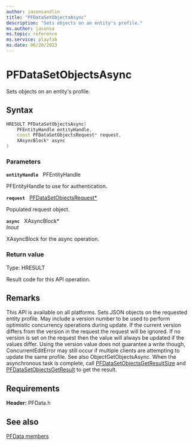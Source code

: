 ```yaml
---
author: jasonsandlin
title: "PFDataSetObjectsAsync"
description: "Sets objects on an entity's profile."
ms.author: jasonsa
ms.topic: reference
ms.service: playfab
ms.date: 06/20/2023
---
```


# PFDataSetObjectsAsync  

Sets objects on an entity's profile.  

## Syntax  
  
```cpp
HRESULT PFDataSetObjectsAsync(  
    PFEntityHandle entityHandle,  
    const PFDataSetObjectsRequest* request,  
    XAsyncBlock* async  
)  
```  
  
### Parameters  
  
**`entityHandle`** &nbsp; PFEntityHandle  
  
PFEntityHandle to use for authentication.  
  
**`request`** &nbsp; [PFDataSetObjectsRequest*](../../pfdatatypes/structs/pfdatasetobjectsrequest.md)  
  
Populated request object.  
  
**`async`** &nbsp; XAsyncBlock*  
*_Inout_*  
  
XAsyncBlock for the async operation.  
  
  
### Return value
Type: HRESULT
  
Result code for this API operation.
  
## Remarks  
  
This API is available on all platforms. Sets JSON objects on the requested entity profile. May include a version number to be used to perform optimistic concurrency operations during update. If the current version differs from the version in the request the request will be ignored. If no version is set on the request then the value will always be updated if the values differ. Using the version value does not guarantee a write though, ConcurrentEditError may still occur if multiple clients are attempting to update the same profile. See also ObjectGetObjectsAsync. When the asynchronous task is complete, call [PFDataSetObjectsGetResultSize](pfdatasetobjectsgetresultsize.md) and [PFDataSetObjectsGetResult](pfdatasetobjectsgetresult.md) to get the result.
  
## Requirements  
  
**Header:** PFData.h
  
## See also  
[PFData members](../pfdata_members.md)  

  
  

